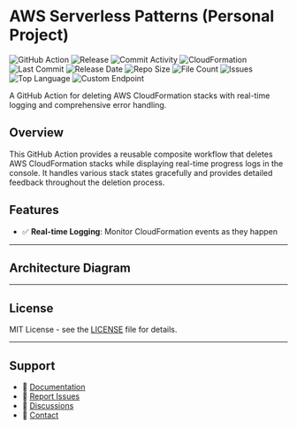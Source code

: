 # AWS Serverless Patterns (Personal Project)

![GitHub Action](https://img.shields.io/badge/GitHub-Action-blue?logo=github)&nbsp;![Release](https://github.com/subhamay-bhattacharyya/5213-serverless-patterns-cft/actions/workflows/release.yaml/badge.svg)&nbsp;![Commit Activity](https://img.shields.io/github/commit-activity/t/subhamay-bhattacharyya/5213-serverless-patterns-cft)&nbsp;![CloudFormation](https://img.shields.io/badge/AWS-CloudFormation-orange?logo=amazonaws)&nbsp;![Last Commit](https://img.shields.io/github/last-commit/subhamay-bhattacharyya/5213-serverless-patterns-cft)&nbsp;![Release Date](https://img.shields.io/github/release-date/subhamay-bhattacharyya/5213-serverless-patterns-cft)&nbsp;![Repo Size](https://img.shields.io/github/repo-size/subhamay-bhattacharyya/5213-serverless-patterns-cft)&nbsp;![File Count](https://img.shields.io/github/directory-file-count/subhamay-bhattacharyya/5213-serverless-patterns-cft)&nbsp;![Issues](https://img.shields.io/github/issues/subhamay-bhattacharyya/5213-serverless-patterns-cft)&nbsp;![Top Language](https://img.shields.io/github/languages/top/subhamay-bhattacharyya/5213-serverless-patterns-cft)&nbsp;![Custom Endpoint](https://img.shields.io/endpoint?url=https://gist.githubusercontent.com/bsubhamay/c0bffbe78e274c108d6b4bc9b508a261/raw/5213-serverless-patterns-cft.json?)


A GitHub Action for deleting AWS CloudFormation stacks with real-time logging and comprehensive error handling.

## Overview

This GitHub Action provides a reusable composite workflow that deletes AWS CloudFormation stacks while displaying real-time progress logs in the console. It handles various stack states gracefully and provides detailed feedback throughout the deletion process.

## Features

- ✅ **Real-time Logging**: Monitor CloudFormation events as they happen

---

## Architecture Diagram


---

## License

MIT License - see the [LICENSE](LICENSE) file for details.

---

## Support

- 📖 [Documentation](https://github.com/subhamay-bhattacharyya/5213-serverless-patterns-cft/wiki)
- 🐛 [Report Issues](https://github.com/subhamay-bhattacharyya/5213-serverless-patterns-cft/issues)
- 💬 [Discussions](https://github.com/subhamay-bhattacharyya/5213-serverless-patterns-cft/discussions)
- 📧 [Contact](mailto:support@subhamay.aws@gmail.com)
